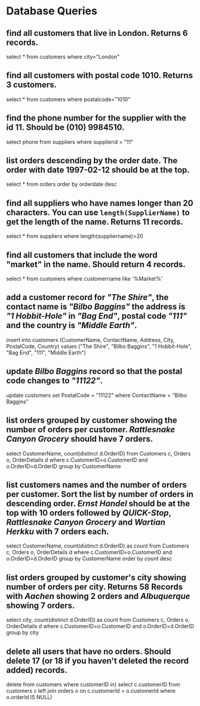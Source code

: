 # Database Queries

## find all customers that live in London. Returns 6 records.

select * from customers where city="London"

## find all customers with postal code 1010. Returns 3 customers.

select * from customers where postalcode="1010"

## find the phone number for the supplier with the id 11. Should be (010) 9984510.

select phone from suppliers where supplierid = "11"

## list orders descending by the order date. The order with date 1997-02-12 should be at the top.

select * from orders order by orderdate desc

## find all suppliers who have names longer than 20 characters. You can use `length(SupplierName)` to get the length of the name. Returns 11 records.

select * from suppliers where length(suppliername)>20

## find all customers that include the word "market" in the name. Should return 4 records.

select * from customers where customername like '%Market%'

## add a customer record for _"The Shire"_, the contact name is _"Bilbo Baggins"_ the address is _"1 Hobbit-Hole"_ in _"Bag End"_, postal code _"111"_ and the country is _"Middle Earth"_.

insert into customers (CustomerName, ContactName, Address, City, PostalCode, Country)
values ("The Shire", "Bilbo Baggins", "1 Hobbit-Hole", "Bag End", "111", "Middle Earth")

## update _Bilbo Baggins_ record so that the postal code changes to _"11122"_.

update customers set
PostalCode = "11122"
where ContactName = "Bilbo Baggins"

## list orders grouped by customer showing the number of orders per customer. _Rattlesnake Canyon Grocery_ should have 7 orders.

select CustomerName, count(distinct d.OrderID)
from Customers c, Orders o, OrderDetails d
where c.CustomerID=o.CustomerID and o.OrderID=d.OrderID
group by CustomerName

## list customers names and the number of orders per customer. Sort the list by number of orders in descending order. _Ernst Handel_ should be at the top with 10 orders followed by _QUICK-Stop_, _Rattlesnake Canyon Grocery_ and _Wartian Herkku_ with 7 orders each.

select CustomerName, count(distinct d.OrderID) as count
from Customers c, Orders o, OrderDetails d
where c.CustomerID=o.CustomerID and o.OrderID=d.OrderID
group by CustomerName
order by count desc

## list orders grouped by customer's city showing number of orders per city. Returns 58 Records with _Aachen_ showing 2 orders and _Albuquerque_ showing 7 orders.

select city, count(distinct d.OrderID) as count
from Customers c, Orders o, OrderDetails d
where c.CustomerID=o.CustomerID and o.OrderID=d.OrderID
group by city

## delete all users that have no orders. Should delete 17 (or 18 if you haven't deleted the record added) records.

delete from customers
where customerID in(
select c.customerID from customers c
left join orders o
on c.customerId = o.customerId
where o.orderId IS NULL)